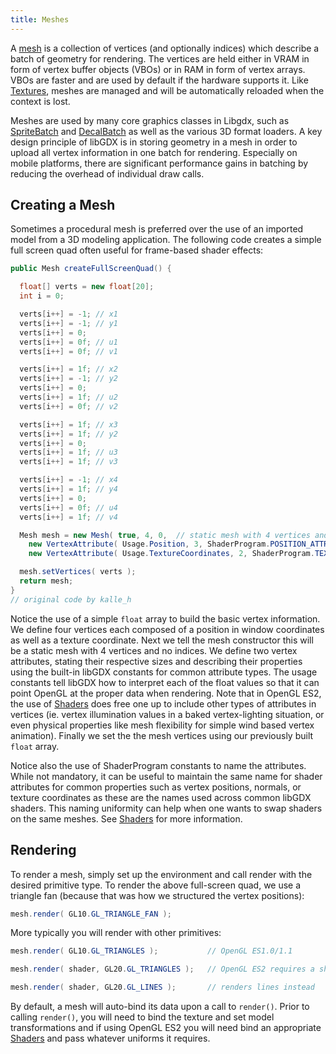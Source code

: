 ```yaml
---
title: Meshes
---
```

A [mesh](http://libgdx.badlogicgames.com/nightlies/docs/api/com/badlogic/gdx/graphics/Mesh.html) is a collection of vertices (and optionally indices) which describe a batch of geometry for rendering. The vertices are held either in VRAM in form of vertex buffer objects (VBOs) or in RAM in form of vertex arrays. VBOs are faster and are used by default if the hardware supports it. Like [Textures](http://libgdx.badlogicgames.com/nightlies/docs/api/com/badlogic/gdx/graphics/Texture.html), meshes are managed and will be automatically reloaded when the context is lost.

Meshes are used by many core graphics classes in Libgdx, such as [SpriteBatch](http://libgdx.badlogicgames.com/nightlies/docs/api/com/badlogic/gdx/graphics/g2d/SpriteBatch.html) and [DecalBatch](http://libgdx.badlogicgames.com/nightlies/docs/api/com/badlogic/gdx/graphics/g3d/decals/DecalBatch.html) as well as the various 3D format loaders. A key design principle of libGDX is in storing geometry in a mesh in order to upload all vertex information in one batch for rendering. Especially on mobile platforms, there are significant performance gains in batching by reducing the overhead of individual draw calls.

## Creating a Mesh ##

Sometimes a procedural mesh is preferred over the use of an imported model from a 3D modeling application. The following code creates a simple full screen quad often useful for frame-based shader effects:

```java
public Mesh createFullScreenQuad() {

  float[] verts = new float[20];
  int i = 0;

  verts[i++] = -1; // x1
  verts[i++] = -1; // y1
  verts[i++] = 0;
  verts[i++] = 0f; // u1
  verts[i++] = 0f; // v1

  verts[i++] = 1f; // x2
  verts[i++] = -1; // y2
  verts[i++] = 0;
  verts[i++] = 1f; // u2
  verts[i++] = 0f; // v2

  verts[i++] = 1f; // x3
  verts[i++] = 1f; // y2
  verts[i++] = 0;
  verts[i++] = 1f; // u3
  verts[i++] = 1f; // v3

  verts[i++] = -1; // x4
  verts[i++] = 1f; // y4
  verts[i++] = 0;
  verts[i++] = 0f; // u4
  verts[i++] = 1f; // v4

  Mesh mesh = new Mesh( true, 4, 0,  // static mesh with 4 vertices and no indices
    new VertexAttribute( Usage.Position, 3, ShaderProgram.POSITION_ATTRIBUTE ),
    new VertexAttribute( Usage.TextureCoordinates, 2, ShaderProgram.TEXCOORD_ATTRIBUTE+"0" ) );

  mesh.setVertices( verts );
  return mesh;
}
// original code by kalle_h
```

Notice the use of a simple `float` array to build the basic vertex information. We define four vertices each composed of a position in window coordinates as well as a texture coordinate. Next we tell the mesh constructor this will be a static mesh with 4 vertices and no indices. We define two vertex attributes, stating their respective sizes and describing their properties using the built-in libGDX constants for common attribute types. The usage constants tell libGDX how to interpret each of the float values so that it can point OpenGL at the proper data when rendering. Note that in OpenGL ES2, the use of [Shaders](/wiki/shaders) does free one up to include other types of attributes in vertices (ie. vertex illumination values in a baked vertex-lighting situation, or even physical properties like mesh flexibility for simple wind based vertex animation). Finally we set the the mesh vertices using our previously built `float` array.

Notice also the use of ShaderProgram constants to name the attributes. While not mandatory, it can be useful to maintain the same name for shader attributes for common properties such as vertex positions, normals, or texture coordinates as these are the names used across common libGDX shaders. This naming uniformity can help when one wants to swap shaders on the same meshes. See [Shaders](/wiki/shaders) for more information.

## Rendering ##

To render a mesh, simply set up the environment and call render with the desired primitive type. To render the above full-screen quad, we use a triangle fan (because that was how we structured the vertex positions):

```java
mesh.render( GL10.GL_TRIANGLE_FAN );
```

More typically you will render with other primitives:

```java
mesh.render( GL10.GL_TRIANGLES );           // OpenGL ES1.0/1.1

mesh.render( shader, GL20.GL_TRIANGLES );   // OpenGL ES2 requires a shader

mesh.render( shader, GL20.GL_LINES );       // renders lines instead
```

By default, a mesh will auto-bind its data upon a call to `render()`. Prior to calling `render()`, you will need to bind the texture and set model transformations and if using OpenGL ES2 you will need bind an appropriate [Shaders](/wiki/shaders) and pass whatever uniforms it requires.
